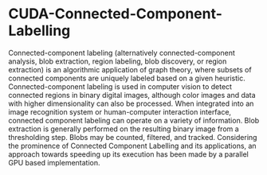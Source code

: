 # CUDA-Connected-Component-Labelling

Connected-component labeling (alternatively connected-component
analysis, blob extraction, region labeling, blob discovery, or region
extraction) is an algorithmic application of graph theory, where subsets of
connected components are uniquely labeled based on a given heuristic.
Connected-component labeling is used in computer vision to detect
connected regions in binary digital images, although color images and data
with higher dimensionality can also be processed. When integrated into an
image recognition system or human-computer interaction interface,
connected component labeling can operate on a variety of information. Blob
extraction is generally performed on the resulting binary image from a
thresholding step. Blobs may be counted, filtered, and tracked.
Considering the prominence of Connected Component Labelling and its
applications, an approach towards speeding up its execution has been made
by a parallel GPU based implementation.

